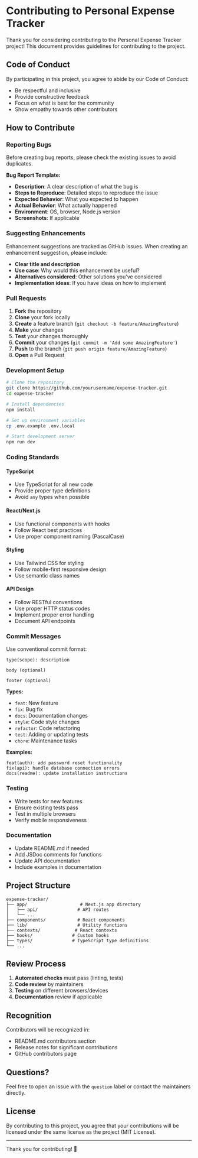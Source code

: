 # Contributing to Personal Expense Tracker

Thank you for considering contributing to the Personal Expense Tracker project! This document provides guidelines for contributing to the project.

## Code of Conduct

By participating in this project, you agree to abide by our Code of Conduct:

-   Be respectful and inclusive
-   Provide constructive feedback
-   Focus on what is best for the community
-   Show empathy towards other contributors

## How to Contribute

### Reporting Bugs

Before creating bug reports, please check the existing issues to avoid duplicates.

**Bug Report Template:**

-   **Description**: A clear description of what the bug is
-   **Steps to Reproduce**: Detailed steps to reproduce the issue
-   **Expected Behavior**: What you expected to happen
-   **Actual Behavior**: What actually happened
-   **Environment**: OS, browser, Node.js version
-   **Screenshots**: If applicable

### Suggesting Enhancements

Enhancement suggestions are tracked as GitHub issues. When creating an enhancement suggestion, please include:

-   **Clear title and description**
-   **Use case**: Why would this enhancement be useful?
-   **Alternatives considered**: Other solutions you've considered
-   **Implementation ideas**: If you have ideas on how to implement

### Pull Requests

1. **Fork** the repository
2. **Clone** your fork locally
3. **Create** a feature branch (`git checkout -b feature/AmazingFeature`)
4. **Make** your changes
5. **Test** your changes thoroughly
6. **Commit** your changes (`git commit -m 'Add some AmazingFeature'`)
7. **Push** to the branch (`git push origin feature/AmazingFeature`)
8. **Open** a Pull Request

### Development Setup

```bash
# Clone the repository
git clone https://github.com/yourusername/expense-tracker.git
cd expense-tracker

# Install dependencies
npm install

# Set up environment variables
cp .env.example .env.local

# Start development server
npm run dev
```

### Coding Standards

#### TypeScript

-   Use TypeScript for all new code
-   Provide proper type definitions
-   Avoid `any` types when possible

#### React/Next.js

-   Use functional components with hooks
-   Follow React best practices
-   Use proper component naming (PascalCase)

#### Styling

-   Use Tailwind CSS for styling
-   Follow mobile-first responsive design
-   Use semantic class names

#### API Design

-   Follow RESTful conventions
-   Use proper HTTP status codes
-   Implement proper error handling
-   Document API endpoints

### Commit Messages

Use conventional commit format:

```
type(scope): description

body (optional)

footer (optional)
```

**Types:**

-   `feat`: New feature
-   `fix`: Bug fix
-   `docs`: Documentation changes
-   `style`: Code style changes
-   `refactor`: Code refactoring
-   `test`: Adding or updating tests
-   `chore`: Maintenance tasks

**Examples:**

```
feat(auth): add password reset functionality
fix(api): handle database connection errors
docs(readme): update installation instructions
```

### Testing

-   Write tests for new features
-   Ensure existing tests pass
-   Test in multiple browsers
-   Verify mobile responsiveness

### Documentation

-   Update README.md if needed
-   Add JSDoc comments for functions
-   Update API documentation
-   Include examples in documentation

## Project Structure

```
expense-tracker/
├── app/                    # Next.js app directory
│   ├── api/               # API routes
│   └── ...
├── components/            # React components
├── lib/                   # Utility functions
├── contexts/             # React contexts
├── hooks/               # Custom hooks
├── types/               # TypeScript type definitions
└── ...
```

## Review Process

1. **Automated checks** must pass (linting, tests)
2. **Code review** by maintainers
3. **Testing** on different browsers/devices
4. **Documentation** review if applicable

## Recognition

Contributors will be recognized in:

-   README.md contributors section
-   Release notes for significant contributions
-   GitHub contributors page

## Questions?

Feel free to open an issue with the `question` label or contact the maintainers directly.

## License

By contributing to this project, you agree that your contributions will be licensed under the same license as the project (MIT License).

---

Thank you for contributing! 🚀
